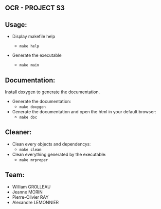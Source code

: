 ## OCR - PROJECT S3

## Usage:

- Display makefile help
    - `make help`

- Generate the executable
    - `make main`

## Documentation:

Install [doxygen](http://www.doxygen.nl/manual/install.html) to generate the documentation.

- Generate the documentation:
    - `make doxygen`
- Generate the documentation and open the html in your default browser:
    - `make doc`

## Cleaner:

- Clean every objects and dependencys:
    - `make clean`
- Clean everything generated by the executable:
    - `make mrproper`

## Team:

- William GROLLEAU
- Jeanne MORIN
- Pierre-Olivier RAY
- Alexandre LEMONNIER
